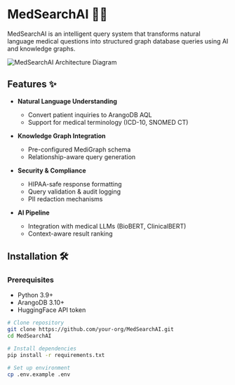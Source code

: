 # MedSearchAI 🏥💡

MedSearchAI is an intelligent query system that transforms natural language medical questions into structured graph database queries using AI and knowledge graphs.

![MedSearchAI Architecture Diagram](https://via.placeholder.com/800x400.png?text=Architecture+Diagram)

## Features ✨

- **Natural Language Understanding**
  - Convert patient inquiries to ArangoDB AQL
  - Support for medical terminology (ICD-10, SNOMED CT)
  
- **Knowledge Graph Integration**
  - Pre-configured MediGraph schema
  - Relationship-aware query generation

- **Security & Compliance**
  - HIPAA-safe response formatting
  - Query validation & audit logging
  - PII redaction mechanisms

- **AI Pipeline**
  - Integration with medical LLMs (BioBERT, ClinicalBERT)
  - Context-aware result ranking

## Installation 🛠️

### Prerequisites
- Python 3.9+
- ArangoDB 3.10+
- HuggingFace API token

```bash
# Clone repository
git clone https://github.com/your-org/MedSearchAI.git
cd MedSearchAI

# Install dependencies
pip install -r requirements.txt

# Set up environment
cp .env.example .env
